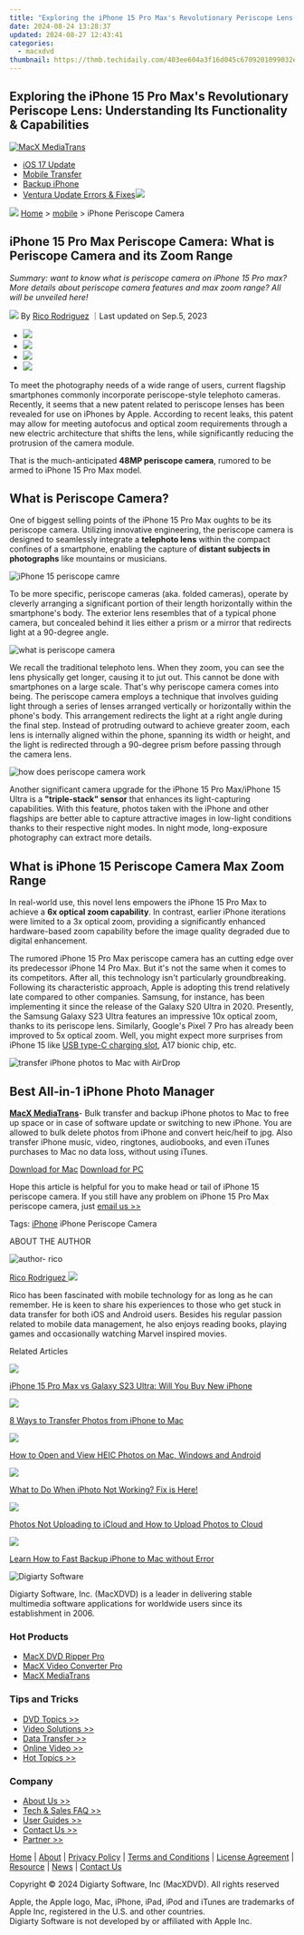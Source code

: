 ```yaml
---
title: "Exploring the iPhone 15 Pro Max's Revolutionary Periscope Lens: Understanding Its Functionality & Capabilities"
date: 2024-08-24 13:28:37
updated: 2024-08-27 12:43:41
categories:
  - macxdvd
thumbnail: https://thmb.techidaily.com/403ee604a3f16d045c6709201099032edd204086d93c80ae19bbdd0f525004e0.png
---
```


## Exploring the iPhone 15 Pro Max's Revolutionary Periscope Lens: Understanding Its Functionality & Capabilities

[![MacX MediaTrans](https://www.macxdvd.com/mobile/../image-style/new-seo/icon10.png)](https://tools.techidaily.com/macxdvd/products/)

* [iOS 17 Update](https://tools.techidaily.com/macxdvd/products/)
* [Mobile Transfer](https://tools.techidaily.com/macxdvd/products/)
* [Backup iPhone](https://tools.techidaily.com/macxdvd/products/)
* [Ventura Update Errors & Fixes](https://tools.techidaily.com/macxdvd/products/)![](https://www.macxdvd.com/mobile/article-image/hot.gif)



![](https://www.macxdvd.com/mobile/../image-style/new-seo/icon7.png) [Home](https://tools.techidaily.com/macxdvd/products/) \> [mobile](https://tools.techidaily.com/macxdvd/products/) \> iPhone Periscope Camera

## iPhone 15 Pro Max Periscope Camera: What is Periscope Camera and its Zoom Range 



_Summary: want to know what is periscope camera on iPhone 15 Pro max? More details about periscope camera features and max zoom range? All will be unveiled here!_

![](https://www.macxdvd.com/mobile/../image-style/new-seo/icon6.png) By [Rico Rodriguez](https://www.linkedin.com/in/rico-rodriguez-06815a104/) ｜Last updated on Sep.5, 2023 

* [![](https://www.macxdvd.com/mobile/../image-style/new-seo/share-fa.jpg)](https://www.facebook.com/sharer/sharer.php?u=https://www.macxdvd.com/mobile/iphone-15-periscope-camera.htm)
* [![](https://www.macxdvd.com/mobile/../image-style/new-seo/share-tw.jpg)](https://twitter.com/intent/tweet?url=https://www.macxdvd.com/mobile/iphone-15-periscope-camera.htm)
* [![](https://www.macxdvd.com/mobile/../image-style/new-seo/share-email.jpg)](https://www.macxdvd.com/mobile/mailto:info@example.com?&subject=&body=https://www.macxdvd.com/mobile/iphone-15-periscope-camera.htm)
* [![](https://www.macxdvd.com/mobile/../image-style/new-seo/share-in.jpg)](https://www.linkedin.com/shareArticle?mini=true&url=https://www.macxdvd.com/mobile/iphone-15-periscope-camera.htm&title=&summary=https://www.macxdvd.com/mobile/iphone-15-periscope-camera.htm&source=)

To meet the photography needs of a wide range of users, current flagship smartphones commonly incorporate periscope-style telephoto cameras. Recently, it seems that a new patent related to periscope lenses has been revealed for use on iPhones by Apple. According to recent leaks, this patent may allow for meeting autofocus and optical zoom requirements through a new electric architecture that shifts the lens, while significantly reducing the protrusion of the camera module.

That is the much-anticipated **48MP periscope camera**, rumored to be armed to iPhone 15 Pro Max model.

## What is Periscope Camera? 

 One of biggest selling points of the iPhone 15 Pro Max oughts to be its periscope camera. Utilizing innovative engineering, the periscope camera is designed to seamlessly integrate a **telephoto lens** within the compact confines of a smartphone, enabling the capture of **distant subjects in photographs** like mountains or musicians.

![iPhone 15 periscope camre](https://www.macxdvd.com/mobile/article-image/iphone-15-periscope-camera.jpg) 

To be more specific, periscope cameras (aka. folded cameras), operate by cleverly arranging a significant portion of their length horizontally within the smartphone's body. The exterior lens resembles that of a typical phone camera, but concealed behind it lies either a prism or a mirror that redirects light at a 90-degree angle. 

![what is periscope camera](https://www.macxdvd.com/mobile/article-image/periscope-camera-1.jpg) 

We recall the traditional telephoto lens. When they zoom, you can see the lens physically get longer, causing it to jut out. This cannot be done with smartphones on a large scale. That's why periscope camera comes into being. The periscope camera employs a technique that involves guiding light through a series of lenses arranged vertically or horizontally within the phone's body. This arrangement redirects the light at a right angle during the final step. Instead of protruding outward to achieve greater zoom, each lens is internally aligned within the phone, spanning its width or height, and the light is redirected through a 90-degree prism before passing through the camera lens.

![how does periscope camera work](https://www.macxdvd.com/mobile/article-image/periscope-camera-2.jpg) 

Another significant camera upgrade for the iPhone 15 Pro Max/iPhone 15 Ultra is a **"triple-stack" sensor**  that enhances its light-capturing capabilities. With this feature, photos taken with the iPhone and other flagships are better able to capture attractive images in low-light conditions thanks to their respective night modes. In night mode, long-exposure photography can extract more details. 

## What is iPhone 15 Periscope Camera Max Zoom Range 

In real-world use, this novel lens empowers the iPhone 15 Pro Max to achieve a **6x optical zoom capability**. In contrast, earlier iPhone iterations were limited to a 3x optical zoom, providing a significantly enhanced hardware-based zoom capability before the image quality degraded due to digital enhancement.

The rumored iPhone 15 Pro Max periscope camera has an cutting edge over its predecessor iPhone 14 Pro Max. But it's not the same when it comes to its competitors. After all, this technology isn't particularly groundbreaking. Following its characteristic approach, Apple is adopting this trend relatively late compared to other companies. Samsung, for instance, has been implementing it since the release of the Galaxy S20 Ultra in 2020\. Presently, the Samsung Galaxy S23 Ultra features an impressive 10x optical zoom, thanks to its periscope lens. Similarly, Google's Pixel 7 Pro has already been improved to 5x optical zoom. Well, you might expect more surprises from iPhone 15 like [USB type-C charging slot](https://tools.techidaily.com/macxdvd/products/), A17 bionic chip, etc.

![transfer iPhone photos to Mac with AirDrop](https://www.macxdvd.com/mobile/article-image/iphone-15-periscope-camera-6x-zoom.jpg) 

## Best All-in-1 iPhone Photo Manager

[**MacX MediaTrans**](https://tools.techidaily.com/macxdvd/products/)\- Bulk transfer and backup iPhone photos to Mac to free up space or in case of software update or switching to new iPhone. You are allowed to bulk delete photos from iPhone and convert heic/heif to jpg. Also transfer iPhone music, video, ringtones, audiobooks, and even iTunes purchases to Mac no data loss, without using iTunes.

[Download for Mac](https://tools.techidaily.com/macxdvd/products/) [Download for PC](https://tools.techidaily.com/winxdvd/products/) 

 Hope this article is helpful for you to make head or tail of iPhone 15 periscope camera. If you still have any problem on iPhone 15 Pro Max periscope camera, just [email us >>](https://tools.techidaily.com/macxdvd/products/)

Tags: [iPhone](https://tools.techidaily.com/macxdvd/products/) iPhone Periscope Camera 

ABOUT THE AUTHOR

![author- rico](https://www.macxdvd.com/mobile/../image-style/new-seo/rico.png) 

[Rico Rodriguez ![](https://www.macxdvd.com/mobile/../image-style/new-seo/share-in1.jpg)](https://www.linkedin.com/in/rico-rodriguez-06815a104/) 

Rico has been fascinated with mobile technology for as long as he can remember. He is keen to share his experiences to those who get stuck in data transfer for both iOS and Android users. Besides his regular passion related to mobile data management, he also enjoys reading books, playing games and occasionally watching Marvel inspired movies.



Related Articles

![](https://www.macxdvd.com/mobile/../image-style/new-seo/pic7.jpg)

[iPhone 15 Pro Max vs Galaxy S23 Ultra: Will You Buy New iPhone](https://tools.techidaily.com/macxdvd/products/) 

![](https://www.macxdvd.com/mobile/../image-style/new-seo/pic6.jpg)

[8 Ways to Transfer Photos from iPhone to Mac](https://tools.techidaily.com/macxdvd/products/) 

![](https://www.macxdvd.com/mobile/../image-style/new-seo/pic5.jpg)

[How to Open and View HEIC Photos on Mac, Windows and Android](https://tools.techidaily.com/macxdvd/products/) 

![](https://www.macxdvd.com/mobile/../image-style/new-seo/pic4.jpg)

[What to Do When iPhoto Not Working? Fix is Here!](https://tools.techidaily.com/macxdvd/products/) 

![](https://www.macxdvd.com/mobile/../image-style/new-seo/pic3.jpg)

[Photos Not Uploading to iCloud and How to Upload Photos to Cloud](https://tools.techidaily.com/macxdvd/products/) 

![](https://www.macxdvd.com/mobile/../image-style/new-seo/pic2.jpg)

[Learn How to Fast Backup iPhone to Mac without Error](https://tools.techidaily.com/macxdvd/products/) 



![Digiarty Software](https://www.macxdvd.com/mobile/../icon/logo.png) 

Digiarty Software, Inc. (MacXDVD) is a leader in delivering stable multimedia software applications for worldwide users since its establishment in 2006.

### Hot Products

* [MacX DVD Ripper Pro](https://tools.techidaily.com/macxdvd/products/)
* [MacX Video Converter Pro](https://tools.techidaily.com/macxdvd/products/)
* [MacX MediaTrans](https://tools.techidaily.com/macxdvd/products/)

### Tips and Tricks

* [DVD Topics >>](https://tools.techidaily.com/macxdvd/products/)
* [Video Solutions >>](https://tools.techidaily.com/macxdvd/products/)
* [Data Transfer >>](https://tools.techidaily.com/macxdvd/products/)
* [Online Video >>](https://tools.techidaily.com/macxdvd/products/)
* [Hot Topics >>](https://tools.techidaily.com/macxdvd/products/)

### Company

* [About Us >>](https://tools.techidaily.com/macxdvd/products/)
* [Tech & Sales FAQ >>](https://tools.techidaily.com/macxdvd/products/)
* [User Guides >>](https://tools.techidaily.com/macxdvd/products/)
* [Contact Us >>](https://tools.techidaily.com/macxdvd/products/)
* [Partner >>](https://tools.techidaily.com/macxdvd/products/)



[Home](https://tools.techidaily.com/macxdvd/products/) | [About](https://tools.techidaily.com/macxdvd/products/) | [Privacy Policy](https://tools.techidaily.com/macxdvd/products/) | [Terms and Conditions](https://tools.techidaily.com/macxdvd/products/) | [License Agreement](https://tools.techidaily.com/macxdvd/products/) | [Resource](https://tools.techidaily.com/macxdvd/products/) | [News](https://tools.techidaily.com/macxdvd/products/) | [Contact Us](https://tools.techidaily.com/macxdvd/products/)

Copyright © 2024 Digiarty Software, Inc (MacXDVD). All rights reserved

Apple, the Apple logo, Mac, iPhone, iPad, iPod and iTunes are trademarks of Apple Inc, registered in the U.S. and other countries.  
Digiarty Software is not developed by or affiliated with Apple Inc.

<ins class="adsbygoogle"
     style="display:block"
     data-ad-format="autorelaxed"
     data-ad-client="ca-pub-7571918770474297"
     data-ad-slot="1223367746"></ins>



<ins class="adsbygoogle"
     style="display:block"
     data-ad-client="ca-pub-7571918770474297"
     data-ad-slot="8358498916"
     data-ad-format="auto"
     data-full-width-responsive="true"></ins>

